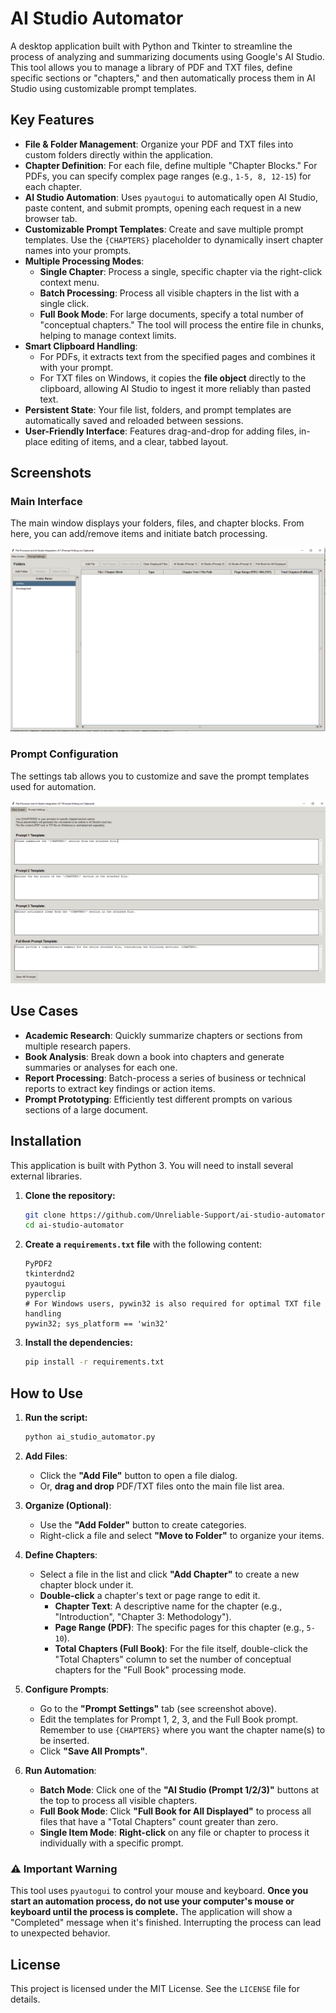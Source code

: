 # AI Studio Automator

A desktop application built with Python and Tkinter to streamline the process of analyzing and summarizing documents using Google's AI Studio. This tool allows you to manage a library of PDF and TXT files, define specific sections or "chapters," and then automatically process them in AI Studio using customizable prompt templates.

## Key Features

- **File & Folder Management**: Organize your PDF and TXT files into custom folders directly within the application.
- **Chapter Definition**: For each file, define multiple "Chapter Blocks." For PDFs, you can specify complex page ranges (e.g., `1-5, 8, 12-15`) for each chapter.
- **AI Studio Automation**: Uses `pyautogui` to automatically open AI Studio, paste content, and submit prompts, opening each request in a new browser tab.
- **Customizable Prompt Templates**: Create and save multiple prompt templates. Use the `{CHAPTERS}` placeholder to dynamically insert chapter names into your prompts.
- **Multiple Processing Modes**:
    - **Single Chapter**: Process a single, specific chapter via the right-click context menu.
    - **Batch Processing**: Process all visible chapters in the list with a single click.
    - **Full Book Mode**: For large documents, specify a total number of "conceptual chapters." The tool will process the entire file in chunks, helping to manage context limits.
- **Smart Clipboard Handling**:
    - For PDFs, it extracts text from the specified pages and combines it with your prompt.
    - For TXT files on Windows, it copies the **file object** directly to the clipboard, allowing AI Studio to ingest it more reliably than pasted text.
- **Persistent State**: Your file list, folders, and prompt templates are automatically saved and reloaded between sessions.
- **User-Friendly Interface**: Features drag-and-drop for adding files, in-place editing of items, and a clear, tabbed layout.

## Screenshots

### Main Interface
The main window displays your folders, files, and chapter blocks. From here, you can add/remove items and initiate batch processing.

![Main Application Window](Main_Window.png)

### Prompt Configuration
The settings tab allows you to customize and save the prompt templates used for automation.

![Prompt Settings Tab](Settings.png)

## Use Cases

- **Academic Research**: Quickly summarize chapters or sections from multiple research papers.
- **Book Analysis**: Break down a book into chapters and generate summaries or analyses for each one.
- **Report Processing**: Batch-process a series of business or technical reports to extract key findings or action items.
- **Prompt Prototyping**: Efficiently test different prompts on various sections of a large document.

## Installation

This application is built with Python 3. You will need to install several external libraries.

1.  **Clone the repository:**
    ```bash
    git clone https://github.com/Unreliable-Support/ai-studio-automator.git
    cd ai-studio-automator
    ```

2.  **Create a `requirements.txt` file** with the following content:
    ```
    PyPDF2
    tkinterdnd2
    pyautogui
    pyperclip
    # For Windows users, pywin32 is also required for optimal TXT file handling
    pywin32; sys_platform == 'win32'
    ```

3.  **Install the dependencies:**
    ```bash
    pip install -r requirements.txt
    ```

## How to Use

1.  **Run the script:**
    ```bash
    python ai_studio_automator.py
    ```

2.  **Add Files**:
    - Click the **"Add File"** button to open a file dialog.
    - Or, **drag and drop** PDF/TXT files onto the main file list area.

3.  **Organize (Optional)**:
    - Use the **"Add Folder"** button to create categories.
    - Right-click a file and select **"Move to Folder"** to organize your items.

4.  **Define Chapters**:
    - Select a file in the list and click **"Add Chapter"** to create a new chapter block under it.
    - **Double-click** a chapter's text or page range to edit it.
        - **Chapter Text**: A descriptive name for the chapter (e.g., "Introduction", "Chapter 3: Methodology").
        - **Page Range (PDF)**: The specific pages for this chapter (e.g., `5-10`).
        - **Total Chapters (Full Book)**: For the file itself, double-click the "Total Chapters" column to set the number of conceptual chapters for the "Full Book" processing mode.

5.  **Configure Prompts**:
    - Go to the **"Prompt Settings"** tab (see screenshot above).
    - Edit the templates for Prompt 1, 2, 3, and the Full Book prompt. Remember to use `{CHAPTERS}` where you want the chapter name(s) to be inserted.
    - Click **"Save All Prompts"**.

6.  **Run Automation**:
    - **Batch Mode**: Click one of the **"AI Studio (Prompt 1/2/3)"** buttons at the top to process all visible chapters.
    - **Full Book Mode**: Click **"Full Book for All Displayed"** to process all files that have a "Total Chapters" count greater than zero.
    - **Single Item Mode**: **Right-click** on any file or chapter to process it individually with a specific prompt.

### **⚠️ Important Warning**

This tool uses `pyautogui` to control your mouse and keyboard. **Once you start an automation process, do not use your computer's mouse or keyboard until the process is complete.** The application will show a "Completed" message when it's finished. Interrupting the process can lead to unexpected behavior.

## License

This project is licensed under the MIT License. See the `LICENSE` file for details.
